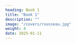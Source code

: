 ```yaml
---
heading: Book 1
title: "Book 1"
description: ""
image: "/covers/rousseau.jpg"
weight: 4
date: 2025-01-11
---
```

